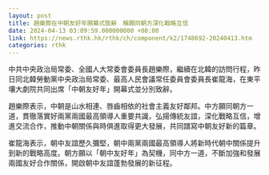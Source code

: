 ```yaml
---
layout: post
title: 趙樂際在中朝友好年開幕式致辭　稱願同朝方深化戰略互信
date: 2024-04-13 03:09:59.000000000 +08:00
link: https://news.rthk.hk/rthk/ch/component/k2/1748692-20240413.htm
categories: rthk
---
```


中共中央政治局常委、全國人大常委會委員長趙樂際，繼續在北韓的訪問行程，昨日同北韓勞動黨中央政治局常委、最高人民會議常任委員會委員長崔龍海，在東平壤大劇院共同出席「中朝友好年」開幕式並分別致辭。

趙樂際表示，中朝是山水相連、唇齒相依的社會主義友好鄰邦。中方願同朝方一道，貫徹落實好兩黨兩國最高領導人重要共識，弘揚傳統友誼，深化戰略互信，增進交流合作，推動中朝關係與時俱進取得更大發展，共同譜寫中朝友好新的篇章。

崔龍海表示，朝中友誼歷久彌堅，朝中兩黨兩國最高領導人將新時代朝中關係提升到新的戰略高度。朝方願以「朝中友好年」為契機，同中方一道，不斷加強和發展兩國友好合作關係，開啟朝中友誼蓬勃發展的新征程。
